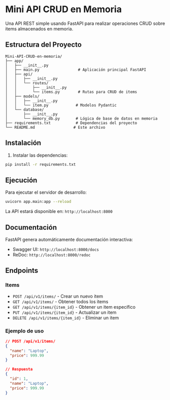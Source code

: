 # Mini API CRUD en Memoria

Una API REST simple usando FastAPI para realizar operaciones CRUD sobre items almacenados en memoria.

## Estructura del Proyecto

```
Mini-API-CRUD-en-memoria/
├── app/
│   ├── __init__.py
│   ├── main.py                 # Aplicación principal FastAPI
│   ├── api/
│   │   ├── __init__.py
│   │   └── routes/
│   │       ├── __init__.py
│   │       └── items.py        # Rutas para CRUD de items
│   ├── models/
│   │   ├── __init__.py
│   │   └── item.py            # Modelos Pydantic
│   └── database/
│       ├── __init__.py
│       └── memory_db.py       # Lógica de base de datos en memoria
├── requirements.txt           # Dependencias del proyecto
└── README.md                 # Este archivo
```

## Instalación

1. Instalar las dependencias:
```bash
pip install -r requirements.txt
```

## Ejecución

Para ejecutar el servidor de desarrollo:

```bash
uvicorn app.main:app --reload
```

La API estará disponible en: `http://localhost:8000`

## Documentación

FastAPI genera automáticamente documentación interactiva:
- Swagger UI: `http://localhost:8000/docs`
- ReDoc: `http://localhost:8000/redoc`

## Endpoints

### Items

- `POST /api/v1/items/` - Crear un nuevo item
- `GET /api/v1/items/` - Obtener todos los items
- `GET /api/v1/items/{item_id}` - Obtener un item específico
- `PUT /api/v1/items/{item_id}` - Actualizar un item
- `DELETE /api/v1/items/{item_id}` - Eliminar un item

### Ejemplo de uso

```json
// POST /api/v1/items/
{
  "name": "Laptop",
  "price": 999.99
}

// Respuesta
{
  "id": 1,
  "name": "Laptop",
  "price": 999.99
}
``` 